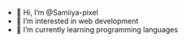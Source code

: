 - 👋 Hi, I’m @Samiiya-pixel
- 👀 I’m interested in web development 
- 🦀 I’m currently learning programming languages 

<!---
Samiiya-pixel/Samiiya-pixel is a ✨ special ✨ repository because its `README.md` (this file) appears on your GitHub profile.
You can click the Preview link to take a look at your changes.
--->
